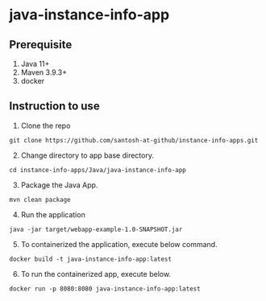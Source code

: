 # java-instance-info-app

## Prerequisite
1. Java 11+
2. Maven 3.9.3+
3. docker

## Instruction to use

1. Clone the repo
```
git clone https://github.com/santosh-at-github/instance-info-apps.git
```

2. Change directory to app base directory.
```
cd instance-info-apps/Java/java-instance-info-app
```

3. Package the Java App.
```
mvn clean package
```

4. Run the application
```
java -jar target/webapp-example-1.0-SNAPSHOT.jar 
```

5. To containerized the application, execute below command.
```
docker build -t java-instance-info-app:latest
```

6. To run the containerized app, execute below.
```
docker run -p 8080:8080 java-instance-info-app:latest
```
